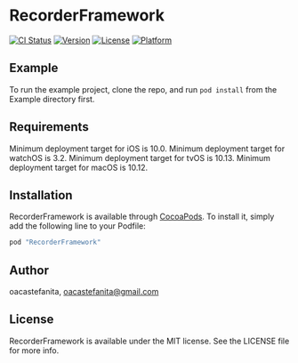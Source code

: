 # RecorderFramework

[![CI Status](http://img.shields.io/travis/oacastefanita/RecorderFramework.svg?style=flat)](https://travis-ci.org/oacastefanita/RecorderFramework)
[![Version](https://img.shields.io/cocoapods/v/RecorderFramework.svg?style=flat)](http://cocoapods.org/pods/RecorderFramework)
[![License](https://img.shields.io/cocoapods/l/RecorderFramework.svg?style=flat)](http://cocoapods.org/pods/RecorderFramework)
[![Platform](https://img.shields.io/cocoapods/p/RecorderFramework.svg?style=flat)](http://cocoapods.org/pods/RecorderFramework)

## Example

To run the example project, clone the repo, and run `pod install` from the Example directory first.

## Requirements
Minimum deployment target for iOS  is 10.0.
Minimum deployment target for watchOS  is 3.2.
Minimum deployment target for tvOS  is 10.13.
Minimum deployment target for macOS  is 10.12.

## Installation

RecorderFramework is available through [CocoaPods](http://cocoapods.org). To install
it, simply add the following line to your Podfile:

```ruby
pod "RecorderFramework"
```

## Author

oacastefanita, oacastefanita@gmail.com

## License

RecorderFramework is available under the MIT license. See the LICENSE file for more info.
